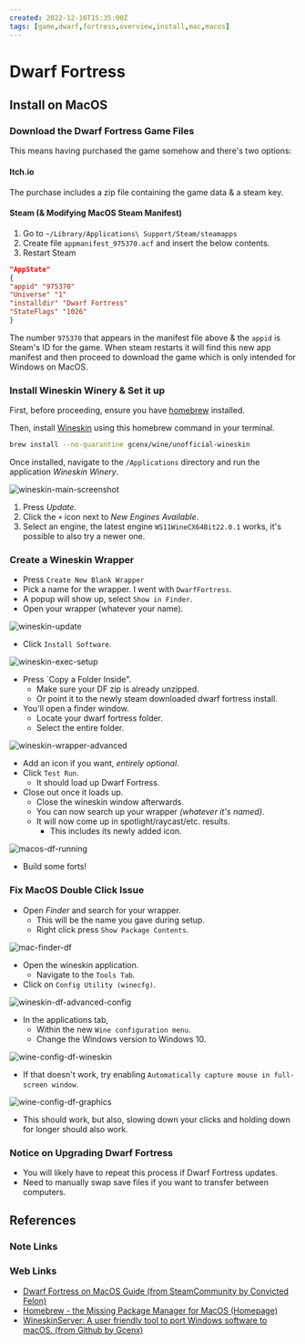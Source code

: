 ```yaml
---
created: 2022-12-16T15:35:00Z
tags: [game,dwarf,fortress,overview,install,mac,macos]
---
```

# Dwarf Fortress

## Install on MacOS

### Download the Dwarf Fortress Game Files

This means having purchased the game somehow and there's two options:

#### Itch.io

The purchase includes a zip file containing the game data & a steam key.

#### Steam (& Modifying MacOS Steam Manifest)

1. Go to `~/Library/Applications\ Support/Steam/steamapps`
2. Create file `appmanifest_975370.acf` and insert the below contents.
3. Restart Steam

```json
"AppState"
{
"appid" "975370"
"Universe" "1"
"installdir" "Dwarf Fortress"
"StateFlags" "1026"
}
```

The number `975370` that appears in the manifest file above &
the `appid` is Steam's ID for the game.
When steam restarts it will find this new app manifest and
then proceed to download the game which is only intended for Windows on MacOS.

### Install Wineskin Winery & Set it up

First, before proceeding, ensure you have [homebrew][homebrew] installed.

Then, install [Wineskin][wineskin-gh]
using this homebrew command in your terminal.

```sh
brew install --no-quarantine gcenx/wine/unofficial-wineskin
```

Once installed, navigate to the `/Applications` directory and
run the application *Wineskin Winery*.

![wineskin-main-screenshot]

1. Press *Update*.
2. Click the `+` icon next to *New Engines Available*.
3. Select an engine,
the latest engine `WS11WineCX64Bit22.0.1` works,
it's possible to also try a newer one.

### Create a Wineskin Wrapper

* Press `Create New Blank Wrapper`
* Pick a name for the wrapper.
I went with `DwarfFortress`.
* A popup will show up, select `Show in Finder`.
* Open your wrapper (whatever your name).

![wineskin-update](2022-12-16-17-06-37.png)

* Click `Install Software`.

![wineskin-exec-setup](2022-12-16-17-13-41.png)

* Press `Copy a Folder Inside".
  * Make sure your DF zip is already unzipped.
  * Or point it to the newly steam downloaded dwarf fortress install.
* You'll open a finder window.
  * Locate your dwarf fortress folder.
  * Select the entire folder.

![wineskin-wrapper-advanced](2022-12-16-17-16-52.png)

* Add an icon if you want, *entirely optional*.
* Click `Test Run`.
  * It should load up Dwarf Fortress.
* Close out once it loads up.
  * Close the wineskin window afterwards.
  * You can now search up your wrapper *(whatever it's named)*.
  * It will now come up in spotlight/raycast/etc. results.
    * This includes its newly added icon.

![macos-df-running](2022-12-16-17-21-54.png)

* Build some forts!

### Fix MacOS Double Click Issue

* Open *Finder* and search for your wrapper.
  * This will be the name you gave during setup.
  * Right click press `Show Package Contents`.

![mac-finder-df](2022-12-16-17-22-28.png)

* Open the wineskin application.
  * Navigate to the `Tools Tab`.
* Click on `Config Utility (winecfg)`.

![wineskin-df-advanced-config](2022-12-16-17-24-39.png)

* In the applications tab,
  * Within the new `Wine configuration menu`.
  * Change the Windows version to Windows 10.

![wine-config-df-wineskin](2022-12-16-17-26-14.png)

* If that doesn't work,
try enabling `Automatically capture mouse in full-screen window`.

![wine-config-df-graphics](2022-12-16-17-32-17.png)

* This should work, but also,
slowing down your clicks and holding down for longer should also work.

### Notice on Upgrading Dwarf Fortress

* You will likely have to repeat this process if Dwarf Fortress updates.
* Need to manually swap save files if you want to transfer between computers.

## References

### Note Links

<!-- Hidden References -->
[wineskin-main-screenshot]: ./2022-12-16-16-53-00.png "Screenshot of Wineskin mainscreen"

### Web Links

* [Dwarf Fortress on MacOS Guide (from SteamCommunity by Convicted Felon)][df-mac-guide]
* [Homebrew - the Missing Package Manager for MacOS (Homepage)][homebrew]
* [WineskinServer: A user friendly tool to port Windows software to macOS. (from Github by Gcenx)][wineskin-gh]

<!-- Hidden References -->
[df-mac-guide]: https://steamcommunity.com/sharedfiles/filedetails/?id=2898353855 "Dwarf Fortress on MacOS Guide (from SteamCommunity by Convicted Felon)"
[homebrew]: https://brew.sh "Homebrew - the Missing Package Manager for MacOS (Homepage)"
[wineskin-gh]: https://steamcommunity.com/linkfilter/?url=https://github.com/Gcenx/WineskinServer "WineskinServer: A user friendly tool to make ports of Windows software to macOS. (from Github by Gcenx)"
